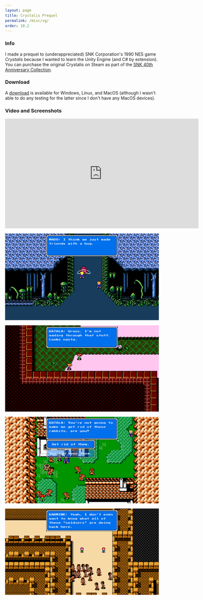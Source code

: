 ```yaml
---
layout: page
title: Crystalis Prequel
permalink: /misc/vg/
order: 10.2
---
```



### Info
I made a prequel to (underappreciated) SNK Corporation's 1990 NES game *Crystalis*  because I wanted to learn the Unity Engine (and C# by extension). You can purchase the original Crystalis on Steam as part of the [SNK 40th Anniversary Collection](https://store.steampowered.com/app/865940/SNK_40th_ANNIVERSARY_COLLECTION/).


### Download
A [download](https://mega.nz/folder/VS0mGBLY#FGsCtFkh9rsqWmkxzskFcg) is available for Windows, Linux, and MacOS (although I wasn't able to do any testing for the latter since I don't have any MacOS devices).


### Video and Screenshots

<iframe width="634" height="360" src="https://www.youtube.com/embed/QzLwK2bBIFA" title="Crystalis: Azteca" frameborder="0" allowfullscreen></iframe>

![bugs are fun](bugs.png)

![sludge is not fun](sludge.png)

![bugs are also run](rabbits.png)

![this looks bad](soldiers.png)
